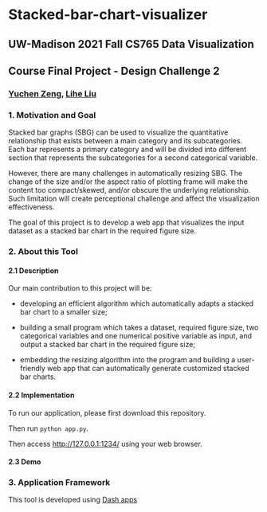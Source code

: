 # Stacked-bar-chart-visualizer
## UW-Madison 2021 Fall CS765 Data Visualization
## Course Final Project - Design Challenge 2
### [Yuchen Zeng](https://github.com/yzeng58), [Lihe Liu](https://github.com/liulihe954)

### 1. Motivation and Goal
Stacked bar graphs (SBG) can be used to visualize the quantitative relationship that exists between a main category and its subcategories. Each bar represents a primary category and will be divided into different section that represents the subcategories for a second categorical variable. 

However, there are many challenges in automatically resizing SBG. The change of the size and/or the aspect ratio of plotting frame will make the content too compact/skewed, and/or obscure the underlying relationship. Such limitation will create perceptional challenge and affect the visualization effectiveness. 

The goal of this project is to develop a web app that visualizes the input dataset as a stacked bar chart in the required figure size.

### 2. About this Tool

#### 2.1 Description

Our main contribution to this project will be:

- developing an efficient algorithm which automatically adapts a stacked bar chart to a smaller size;

- building a small program which takes a dataset, required figure size, two categorical variables and one numerical positive variable as input, and output a stacked bar chart in the required figure size;

- embedding the resizing algorithm into the program and building a user-friendly web app that can automatically generate customized stacked bar charts.

#### 2.2 Implementation
To run our application, please first download this repository.

Then run `python app.py`.

Then access http://127.0.0.1:1234/ using your web browser.

#### 2.3 Demo



### 3. Application Framework
This tool is developed using [Dash apps](https://plotly.com/dash/)



